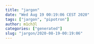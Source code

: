 ```yaml
---
title: "jargon"
date: "Wed Aug 19 00:19:06 CEST 2020"
tags: ["jargon", "pipotron"]
author: m1ch3l
categories: ["generated"]
slug: "jargon/2020-08-19-00:19:06"
---
```




